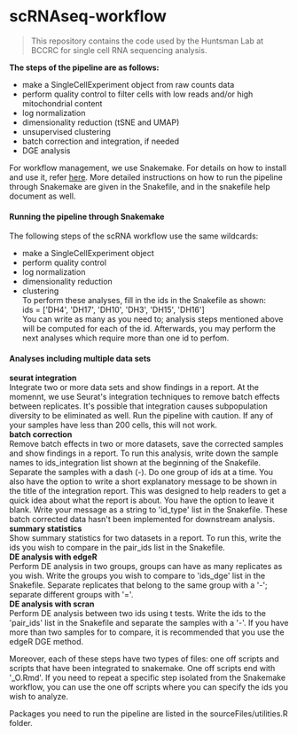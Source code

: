 # scRNAseq-workflow

> This repository contains the code used by the Huntsman Lab at BCCRC for single cell RNA sequencing analysis.

**The steps of the pipeline are as follows:**  
- make a SingleCellExperiment object from raw counts data  
- perform quality control to filter cells with low reads and/or high mitochondrial content  
- log normalization  
- dimensionality reduction (tSNE and UMAP) 
- unsupervised clustering  
- batch correction and integration, if needed  
- DGE analysis  

For workflow management, we use Snakemake. For details on how to install and use it, refer <a href="https://snakemake.readthedocs.io/en/stable/" target="_blank">here</a>. More detailed instructions on how to run the pipeline through Snakemake are given in the Snakefile, and in the snakefile help document as well. 

#### Running the pipeline through Snakemake 
The following steps of the scRNA workflow use the same wildcards:  
- make a SingleCellExperiment object  
- perform quality control  
- log normalization  
- dimensionality reduction  
- clustering  
To perform these analyses, fill in the ids in the Snakefile as shown:  
ids = ['DH4', 'DH17', 'DH10', 'DH3', 'DH15', 'DH16']  
You can write as many as you need to; analysis steps mentioned above will be computed for each of the id. Afterwards, you may perform the next analyses which require more than one id to perfom. 

#### Analyses including multiple data sets
**seurat integration**  
Integrate two or more data sets and show findings in a report. At the momennt, we use Seurat's integration techniques to remove batch effects between replicates. It's possible that integration causes subpopulation diversity to be eliminated as well. Run the pipeline with caution. If any of your samples have less than 200 cells, this will not work.  
**batch correction**  
Remove batch effects in two or more datasets, save the corrected samples and show findings in a report. To run this analysis, write down the sample names to ids_integration list shown at the beginning of the Snakefile. Separate the samples with a dash (-). Do one group of ids at a time. You also have the option to write a short explanatory message to be shown in the title of the integration report. This was designed to help readers to get a quick idea about what the report is about. You have the option to leave it blank. Write your message as a string to 'id_type' list in the Snakefile. These batch corrected data hasn't been implemented for downstream analysis.  
**summary statistics**  
Show summary statistics for two datasets in a report. To run this, write the ids you wish to compare in the pair_ids list in the Snakefile.  
**DE analysis with edgeR**  
Perform DE analysis in two groups, groups can have as many replicates as you wish. Write the groups you wish to compare to 'ids_dge' list in the Snakefile. Separate replicates that belong to the same group with a '-'; separate different groups with '='.  
**DE analysis with scran**  
Perform DE analysis between two ids using t tests. Write the ids to the 'pair_ids' list in the Snakefile and separate the samples with a '-'. If you have more than two samples for to compare, it is recommended that you use the edgeR DGE method. 

Moreover, each of these steps have two types of files: one off scripts and scripts that have been integrated to snakemake. One off scripts end with '_O.Rmd'. If you need to repeat a specific step isolated from the Snakemake workflow, you can use the one off scripts where you can specify the ids you wish to analyze.  

Packages you need to run the pipeline are listed in the sourceFiles/utilities.R folder. 

















